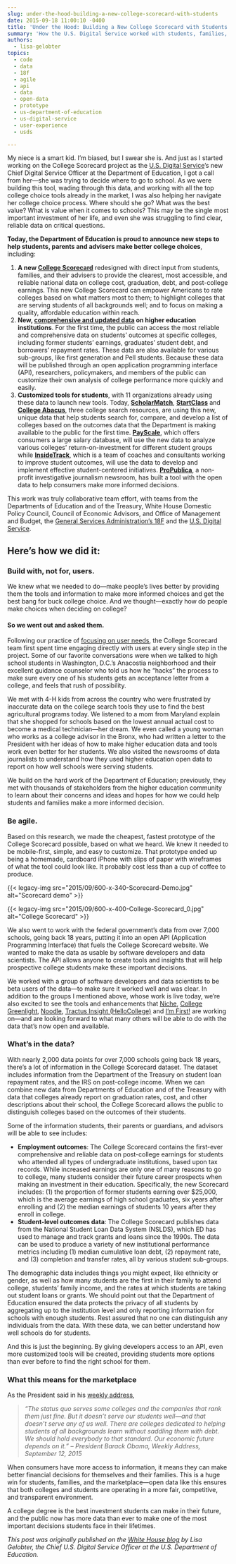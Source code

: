 ```yaml
---
slug: under-the-hood-building-a-new-college-scorecard-with-students
date: 2015-09-18 11:00:10 -0400
title: 'Under the Hood: Building a New College Scorecard with Students'
summary: 'How the U.S. Digital Service worked with students, families, schools, developers, and teams across the federal government to rebuild the new College Scorecard tool.'
authors:
  - lisa-gelobter
topics:
  - code
  - data
  - 18f
  - agile
  - api
  - data
  - open-data
  - prototype
  - us-department-of-education
  - us-digital-service
  - user-experience
  - usds

---
```


My niece is a smart kid. I’m biased, but I swear she is. And just as I started working on the College Scorecard project as the [U.S. Digital Service](https://www.whitehouse.gov/digital/united-states-digital-service)’s new Chief Digital Service Officer at the Department of Education, I got a call from her—she was trying to decide where to go to school. As we were building this tool, wading through this data, and working with all the top college choice tools already in the market, I was also helping her navigate her college choice process. Where should she go? What was the best value? What is value when it comes to schools? This may be the single most important investment of her life, and even she was struggling to find clear, reliable data on critical questions.

**Today, the Department of Education is proud to announce new steps to help students, parents and advisers make better college choices**, including:

  1. **A new [College Scorecard](https://collegescorecard.ed.gov/)** redesigned with direct input from students, families, and their advisers to provide the clearest, most accessible, and reliable national data on college cost, graduation, debt, and post-college earnings. This new College Scorecard can empower Americans to rate colleges based on what matters most to them; to highlight colleges that are serving students of all backgrounds well; and to focus on making a quality, affordable education within reach.
  2. **New, [comprehensive and updated data](https://collegescorecard.ed.gov/data/) on higher education institutions**. For the first time, the public can access the most reliable and comprehensive data on students’ outcomes at specific colleges, including former students’ earnings, graduates’ student debt, and borrowers’ repayment rates. These data are also available for various sub-groups, like first generation and Pell students. Because these data will be published through an open application programming interface (API), researchers, policymakers, and members of the public can customize their own analysis of college performance more quickly and easily.
  3. **Customized tools for students**, with 11 organizations already using these data to launch new tools. Today, **[ScholarMatch](http://scholarmatcher.scholarmatch.org/)**, **[StartClass](http://www.startclass.com/)** and **[College Abacus](https://collegeabacus.org/)**, three college search resources, are using this new, unique data that help students search for, compare, and develop a list of colleges based on the outcomes data that the Department is making available to the public for the first time. **[PayScale](http://www.payscale.com/college-roi/roi-by-income-level)**, which offers consumers a large salary database, will use the new data to analyze various colleges’ return-on-investment for different student groups while **[InsideTrack](http://www.insidetrack.com/)**, which is a team of coaches and consultants working to improve student outcomes, will use the data to develop and implement effective student-centered initiatives. **[ProPublica](https://www.propublica.org/)**, a non-profit investigative journalism newsroom, has built a tool with the open data to help consumers make more informed decisions.

This work was truly collaborative team effort, with teams from the Departments of Education and of the Treasury, White House Domestic Policy Council, Council of Economic Advisors, and Office of Management and Budget, the [General Services Administration’s 18F](https://18f.gsa.gov/) and the [U.S. Digital Service](https://www.whitehouse.gov/digital/united-states-digital-service).

## Here’s how we did it:

### Build with, not for, users.

We knew what we needed to do—make people’s lives better by providing them the tools and information to make more informed choices and get the best bang for buck college choice. And we thought—exactly how do people make choices when deciding on college?

#### So we went out and asked them.

Following our practice of [focusing on user needs](https://playbook.cio.gov/#play1), the College Scorecard team first spent time engaging directly with users at every single step in the project. Some of our favorite conversations were when we talked to high school students in Washington, D.C.’s Anacostia neighborhood and their excellent guidance counselor who told us how he “hacks” the process to make sure every one of his students gets an acceptance letter from a college, and feels that rush of possibility.

We met with 4-H kids from across the country who were frustrated by inaccurate data on the college search tools they use to find the best agricultural programs today. We listened to a mom from Maryland explain that she shopped for schools based on the lowest annual actual cost to become a medical technician—her dream. We even called a young woman who works as a college advisor in the Bronx, who had written a letter to the President with her ideas of how to make higher education data and tools work even better for her students. We also visited the newsrooms of data journalists to understand how they used higher education open data to report on how well schools were serving students.

We build on the hard work of the Department of Education; previously, they met with thousands of stakeholders from the higher education community to learn about their concerns and ideas and hopes for how we could help students and families make a more informed decision.

### Be agile.

Based on this research, we made the cheapest, fastest prototype of the College Scorecard possible, based on what we heard. We knew it needed to be mobile-first, simple, and easy to customize. That prototype ended up being a homemade, cardboard iPhone with slips of paper with wireframes of what the tool could look like. It probably cost less than a cup of coffee to produce.

{{< legacy-img src="2015/09/600-x-340-Scorecard-Demo.jpg" alt="Scorecard demo" >}}

{{< legacy-img src="2015/09/600-x-400-College-Scorecard_0.jpg" alt="College Scorecard" >}}

We also went to work with the federal government’s data from over 7,000 schools, going back 18 years, putting it into an open API (Application Programming Interface) that fuels the College Scorecard website. We wanted to make the data as usable by software developers and data scientists. The API allows anyone to create tools and insights that will help prospective college students make these important decisions.

We worked with a group of software developers and data scientists to be beta users of the data—to make sure it worked well and was clear. In addition to the groups I mentioned above, whose work is live today, we’re also excited to see the tools and enhancements that [Niche](https://niche.com/), [College Greenlight](https://www.collegegreenlight.com/), [Noodle](https://www.noodle.com/), [Tractus Insight (HelloCollege)](https://tractusinsight.com/) and [I’m First!](http://www.imfirst.org/) are working on—and are looking forward to what many others will be able to do with the data that’s now open and available.

### What’s in the data?

With nearly 2,000 data points for over 7,000 schools going back 18 years, there’s a lot of information in the College Scorecard dataset. The dataset includes information from the Department of the Treasury on student loan repayment rates, and the IRS on post-college income. When we can combine new data from Departments of Education and of the Treasury with data that colleges already report on graduation rates, cost, and other descriptions about their school, the College Scorecard allows the public to distinguish colleges based on the outcomes of their students.

Some of the information students, their parents or guardians, and advisors will be able to see includes:

  * **Employment outcomes**: The College Scorecard contains the first-ever comprehensive and reliable data on post-college earnings for students who attended all types of undergraduate institutions, based upon tax records. While increased earnings are only one of many reasons to go to college, many students consider their future career prospects when making an investment in their education. Specifically, the new Scorecard includes: (1) the proportion of former students earning over $25,000, which is the average earnings of high school graduates, six years after enrolling and (2) the median earnings of students 10 years after they enroll in college.
  * **Student-level outcomes data**: The College Scorecard publishes data from the National Student Loan Data System (NSLDS), which ED has used to manage and track grants and loans since the 1990s. The data can be used to produce a variety of new institutional performance metrics including (1) median cumulative loan debt, (2) repayment rate, and (3) completion and transfer rates, all by various student sub-groups.

The demographic data includes things you might expect, like ethnicity or gender, as well as how many students are the first in their family to attend college, students’ family income, and the rates at which students are taking out student loans or grants. We should point out that the Department of Education ensured the data protects the privacy of all students by aggregating up to the institution level and only reporting information for schools with enough students. Rest assured that no one can distinguish any individuals from the data. With these data, we can better understand how well schools do for students.

And this is just the beginning. By giving developers access to an API, even more customized tools will be created, providing students more options than ever before to find the right school for them.

### What this means for the marketplace

As the President said in his [weekly address](https://www.whitehouse.gov/the-press-office/2015/09/12/weekly-address-new-college-scorecard),

> _&#8220;The status quo serves some colleges and the companies that rank them just fine. But it doesn&#8217;t serve our students well—and that doesn&#8217;t serve any of us well. There are colleges dedicated to helping students of all backgrounds learn without saddling them with debt. We should hold everybody to that standard. Our economic future depends on it.&#8221; &#8211; President Barack Obama, Weekly Address, September 12, 2015_

When consumers have more access to information, it means they can make better financial decisions for themselves and their families. This is a huge win for students, families, and the marketplace—open data like this ensures that both colleges and students are operating in a more fair, competitive, and transparent environment.

A college degree is the best investment students can make in their future, and the public now has more data than ever to make one of the most important decisions students face in their lifetimes.

_This post was originally published on the [White House blog](https://www.whitehouse.gov/blog) by Lisa Gelobter, the Chief U.S. Digital Service Officer at the U.S. Department of Education._
